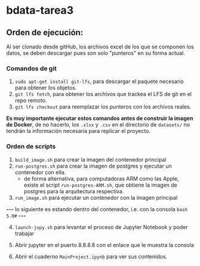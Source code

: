 # bdata-tarea3

## Orden de ejecución:

Al ser clonado desde gitHub, los archivos excel de los que se componen los datos, se deben descargar pues son solo "punteros" en su forma actual.

### Comandos de git
1. `sudo apt-get install git-lfs`, para descargar el paquete necesario para obtener los objetos.
2. `git lfs fetch`, para obtener los archivos que trackea el LFS de git en el repo remoto.
3. `git lfs checkout` para reemplazar los punteros con los archivos reales.

**Es muy importante ejecutar estos comandos antes de construir la imagen de Docker**, de no hacerlo, los `.xlsx` y `.csv` en el directorio de `datasets/` no tendrán la información necesaria para replicar el proyecto.

### Orden de scripts
1. `build_image.sh` para crear la imagen del contenedor principal
2. `run-postgres.sh` para crear la imagen de postgres y ejecutar un contenedor con ella.
    * de forma alternativa, para computadoras ARM como las Apple, existe el script `run-postgres-ARM.sh`, que obtiene la imagen de postgres para la arquitectura respectiva.
3. `run_image.sh` para ejecutar un contenedor con la imagen principal

**---** lo siguiente es estando dentro del contenedor, i.e. con la consola `bash 5.0#` **---**

4. `launch-jupy.sh` para levantar el proceso de Jupyter Notebook y poder trabajar

5. Abrir jupyter en el puerto 8.8.8.8 con el enlace que le muestra la consola

6. Abrir el cuaderno `MainProject.ipynb` para ver sus contenidos. 